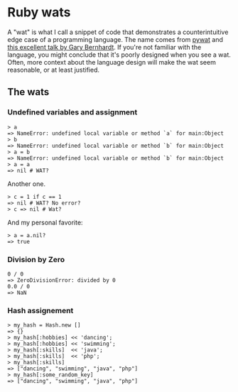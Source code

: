 # Ruby wats

A "wat" is what I call a snippet of code that demonstrates a counterintuitive edge case of a programming language. The name comes from [pywat](https://github.com/cosmologicon/pywat) and [this excellent talk by Gary Bernhardt](https://www.destroyallsoftware.com/talks/wat). If you're not familiar with the language, you might conclude that it's poorly designed when you see a wat. Often, more context about the language design will make the wat seem reasonable, or at least justified.

## The wats

### Undefined variables and assignment

    > a
    => NameError: undefined local variable or method `a` for main:Object
    > b
    => NameError: undefined local variable or method `b` for main:Object
    > a = b
    => NameError: undefined local variable or method `b` for main:Object
    > a = a
    => nil # WAT?

Another one.

    > c = 1 if c == 1
    => nil # WAT? No error?
    > c => nil # Wat?

And my personal favorite:

    > a = a.nil?
    => true

### Division by Zero

    0 / 0
    => ZeroDivisionError: divided by 0
    0.0 / 0
    => NaN

### Hash assignement

    > my_hash = Hash.new []
    => {}
    > my_hash[:hobbies] << 'dancing';
    > my_hash[:hobbies] << 'swimming';
    > my_hash[:skills]  << 'java';
    > my_hash[:skills]  << 'php';
    > my_hash[:skills]
    => ["dancing", "swimming", "java", "php"]
    > my_hash[:some_random_key]
    => ["dancing", "swimming", "java", "php"]
